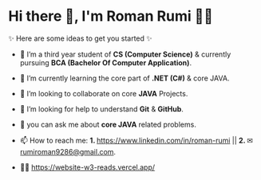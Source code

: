 <h1>Hi there 👋, I'm Roman Rumi 🙋‍♂️</h1>


<!--**<i>RomanRumi951/RomanRumi951** is a ✨ _<b>special</b>_ ✨ repository because its `README.md` (this file) appears on your GitHub profile</i>.-->

✨ Here are some ideas to get you started ✨

- 🎫 I’m a third year student of <b>CS (Computer Science)</b> & currently pursuing <b>BCA (Bachelor Of Computer Application)</b>.

- 🌱 I’m currently learning the core part of <b>.NET (C#)</b> & core JAVA.

- 👯 I’m looking to collaborate on core <b>JAVA</b> Projects.

- 🤔 I’m looking for help to understand <b>Git</b> & <b>GitHub</b>.

- 💬 you can ask me about <b>core JAVA</b> related problems.

- 📫 How to reach me: <b>1. </b> <a>https://www.linkedin.com/in/roman-rumi</a> || <b>2. </b> &#x2709; rumiroman9286@gmail.com.

- 🐱‍🐉 <a>https://website-w3-reads.vercel.app/</a>
